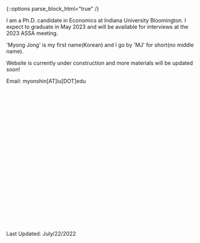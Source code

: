 {::options parse_block_html="true" /}



I am a Ph.D. candidate in Economics at Indiana University Bloomington. I expect to graduate in May 2023 and will be available for interviews at the 2023 ASSA meeting.

'Myong Jong' is my first name(Korean) and I go by 'MJ' for short(no middle name).

Website is currently under construction and more materials will be updated soon!


Email: myonshin[AT]iu[DOT]edu


<br />
<br />
<br />
<br />
<br />
<br />
<br />
<br />
<br />
<br />
<br />
<br />
<br />
<br />
<br />
<br />
<br />
<br />
<br />
<br />
<br />
<br />
Last Updated: July/22/2022
